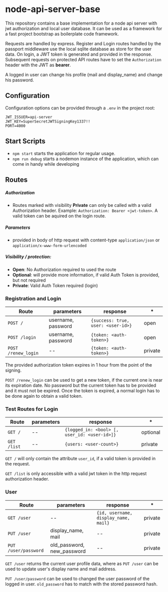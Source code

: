 # node-api-server-base
This repository contains a base implementation for a node api server with jwt authorization and local user database. It can be used as a framework for a fast project bootstrap as boilerplate code framework.  

Requests are handled by express. Register and Login routes handled by the passport middleware use the local sqlite database as store for the user data. 
On login, a JWT token is generated and provided in the response. 
Subsequent requests on protected API routes have to set the `Authorization` header with the JWT as **bearer**.

A logged in user can change his profile (mail and display_name) and change his password.

## Configuration
Configuration options can be provided through a `.env` in the project root:
```
JWT_ISSUER=api-server
JWT_KEY=SuperSecretJWTSigningKey1337!!
PORT=4000
```

## Start Scripts
* `npm start` starts the application for regular usage.
* `npm run debug` starts a nodemon instance of the application, which can come in handy while developing

## Routes

##### Authorization
* Routes marked with visibility **Private** can only be called with a valid Authorization header. 
Example: `Authorization: Bearer <jwt-token>`. A valid token can be aquired on the login route.

##### Parameters
* provided in body of http request with content-type `application/json` or `application/x-www-form-urlencoded`

##### Visibility / protection: 
* **Open**: No Authorization required to used the route
* **Optional**: will provide more information, if valid Auth Token is provided, but not required
* **Private**: Valid Auth Token required (login)

### Registration and Login

| Route               | parameters                  | response                           | *          |
|---------------------|-----------------------------|------------------------------------|------------|
| `POST /`            | username, password          | `{success: true, user: <user-id>}` | open       |
| `POST /login`       | username, password          | `{token: <auth-token>}`            | open       |
| `POST /renew_login` | --                          | `{token: <auth-token>}`            | private    |

The provided authorization token expires in 1 hour from the point of the signing.

`POST /renew_login` can be used to get a new token, if the current one is near its expiration date. 
No password but the current token has to be provided and it must not be expired. 
Once the token is expired, a normal login has to be done again to obtain a valid token.
 
### Test Routes for Login
| Route               | parameters | response                                     | *        |
|---------------------|------------|----------------------------------------------|----------|
| `GET /`             | --         | `{logged_in: <bool> [, user_id: <user-id>]}` | optional |
| `GET /list`         | --         | `{users: <user-count>}`                      | private  |

`GET /` will only contain the attribute `user_id`, if a valid token is provided in the request.

`GET /list` is only accessible with a valid jwt token in the http request authorization header.

### User   
| Route               | parameters                 | response                             | *       |
|---------------------|----------------------------|--------------------------------------|---------|
| `GET /user`         | --                         | `{id, username, display_name, mail}` | private |
| `PUT /user`         | display_name, mail         | --                                   | private |
| `PUT /user/password`| old_password, new_password | --                                   | private |

`GET /user` returns the current user profile data, where as `PUT /user` can be used to update user's display name and mail address.

`PUT /user/password` can be used to changed the user password of the logged in user. 
`old_password` has to match with the stored password hash. 


